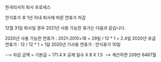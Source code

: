 한국리서치 퇴사 프로세스



안식휴가 후 1년 이내 퇴사에 따른 연휴가 차감


12월 31일 퇴사일 경우 2021년 사용 가능한 휴가는 다음과 같습니다.

2020년 사용 가능한 연휴가 : 2021-2010+18 = 29일 / 12 * 1 = 2.4일
2020년 유급 연휴가 : 12 / 12 * 1 = 1일
2020년 기사용 연휴가 : 안식휴가 10일 


--> 차감 금액 = 기본급 ÷ 171.4 X 공제 일수 X 8 X 1.5 
--> 계산하면 209만 6467월

